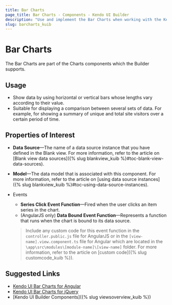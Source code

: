 ```yaml
---
title: Bar Charts
page_title: Bar Charts - Components - Kendo UI Builder
description: "Use and implement the Bar Charts when working with the Kendo UI Builder tool for creating and managing Angular and AngularJS-based web applications."
slug: barcharts_kuib
---
```


# Bar Charts

The Bar Charts are part of the Charts components which the Builder supports.

## Usage

* Show data by using horizontal or vertical bars whose lengths vary according to their value.
* Suitable for displaying a comparison between several sets of data. For example, for showing a summary of unique and total site visitors over a certain period of time.

## Properties of Interest

* **Data Source**&mdash;The name of a data source instance that you have defined in the Blank view. For more information, refer to the article on [Blank view data sources]({% slug blankview_kuib %}#toc-blank-view-data-sources).
* **Model**&mdash;The data model that is associated with this component. For more information, refer to the article on [using data source instances]({% slug blankview_kuib %}#toc-using-data-source-instances).
* Events
    * **Series Click Event Function**&mdash;Fired when the user clicks an item series in the chart.
    * (AngularJS only) **Data Bound Event Function**&mdash;Represents a function that runs when the chart is bound to its data source.

    > Include any custom code for this event function in the `controller.public.js` file for AngularJS or in the `[view-name].view.component.ts` file for Angular which are located in the `\app\src\modules\[module-name]\[view-name]` folder. For more information, refer to the article on [custom code]({% slug customcode_kuib %}).

## Suggested Links

* [Kendo UI Bar Charts for Angular](https://www.telerik.com/kendo-angular-ui/components/charts/series-types/bar/)
* [Kendo UI Bar Charts for jQuery](https://demos.telerik.com/kendo-ui/bar-charts/index)
* [Kendo UI Builder Components]({% slug viewsoverview_kuib %})
